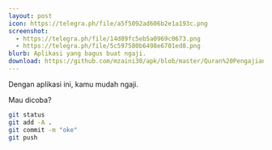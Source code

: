 ```yaml
---
layout: post
icon: https://telegra.ph/file/a5f5092ad606b2e1a193c.png
screenshot:
  - https://telegra.ph/file/14d89fc5eb5a0969c0673.png
  - https://telegra.ph/file/5c597580b6498e6701ed8.png
blurb: Aplikasi yang bagus buat ngaji.
download: https://github.com/mzaini30/apk/blob/master/Quran%20Pengajian.signed.apk
---
```


Dengan aplikasi ini, kamu mudah ngaji.

Mau dicoba?

```bash
git status
git add -A .
git commit -m "oke"
git push
```